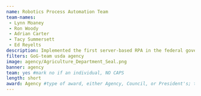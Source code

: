 ```yaml
---
name: Robotics Process Automation Team
team-names: 
 - Lynn Moaney
 - Ron Woody 
 - Adrian Carter
 - Tacy Summersett
 - Ed Reyelts
description: Implemented the first server-based RPA in the federal government, leveraging information technology and eliminating unnecessary manual efforts. Their federated methodology can be used by other agencies to build their own RPAs.
filters: GoG-team usda agency
image: agency/Agriculture_Department_Seal.png
banner: agency
team: yes #mark no if an individual, NO CAPS 
length: short
award: Agency #type of award, either Agency, Council, or President's; this is case sensitive so make sure to match the options listed exactly. This section generates the format of the card
---
```

